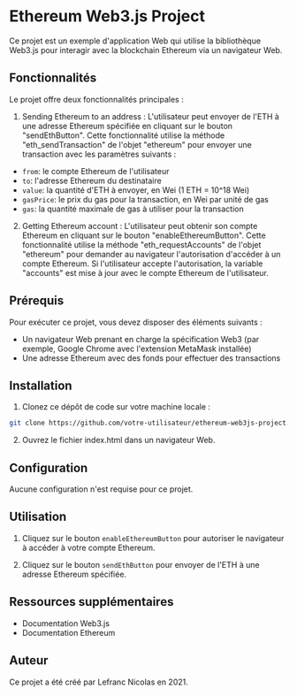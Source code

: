 # Ethereum Web3.js Project
Ce projet est un exemple d'application Web qui utilise la bibliothèque Web3.js pour interagir avec la blockchain Ethereum via un navigateur Web.

## Fonctionnalités
Le projet offre deux fonctionnalités principales :

1. Sending Ethereum to an address : L'utilisateur peut envoyer de l'ETH à une adresse Ethereum spécifiée en cliquant sur le bouton "sendEthButton". Cette fonctionnalité utilise la méthode "eth_sendTransaction" de l'objet "ethereum" pour envoyer une transaction avec les paramètres suivants :
* `from`: le compte Ethereum de l'utilisateur
* `to`: l'adresse Ethereum du destinataire
* `value`: la quantité d'ETH à envoyer, en Wei (1 ETH = 10^18 Wei)
* `gasPrice`: le prix du gas pour la transaction, en Wei par unité de gas
* `gas`: la quantité maximale de gas à utiliser pour la transaction

2. Getting Ethereum account : L'utilisateur peut obtenir son compte Ethereum en cliquant sur le bouton "enableEthereumButton". Cette fonctionnalité utilise la méthode "eth_requestAccounts" de l'objet "ethereum" pour demander au navigateur l'autorisation d'accéder à un compte Ethereum. Si l'utilisateur accepte l'autorisation, la variable "accounts" est mise à jour avec le compte Ethereum de l'utilisateur.

## Prérequis
Pour exécuter ce projet, vous devez disposer des éléments suivants :

* Un navigateur Web prenant en charge la spécification Web3 (par exemple, Google Chrome avec l'extension MetaMask installée)
* Une adresse Ethereum avec des fonds pour effectuer des transactions

## Installation
1. Clonez ce dépôt de code sur votre machine locale :

```sh
git clone https://github.com/votre-utilisateur/ethereum-web3js-project.git
```

2. Ouvrez le fichier index.html dans un navigateur Web.

## Configuration
Aucune configuration n'est requise pour ce projet.

## Utilisation
1. Cliquez sur le bouton `enableEthereumButton` pour autoriser le navigateur à accéder à votre compte Ethereum.

2. Cliquez sur le bouton `sendEthButton` pour envoyer de l'ETH à une adresse Ethereum spécifiée.

## Ressources supplémentaires
* Documentation Web3.js
* Documentation Ethereum

## Auteur
Ce projet a été créé par Lefranc Nicolas en 2021.
